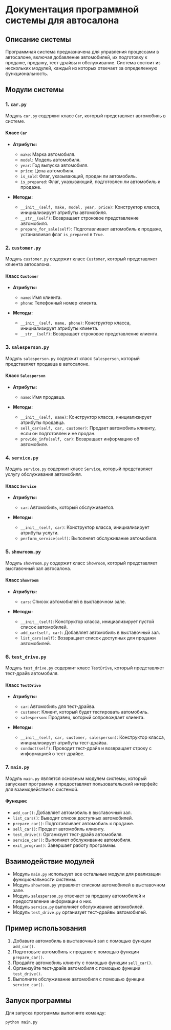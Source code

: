 # Документация программной системы для автосалона

## Описание системы

Программная система предназначена для управления процессами в автосалоне, включая добавление автомобилей, их подготовку к продаже, продажу, тест-драйвы и обслуживание. Система состоит из нескольких модулей, каждый из которых отвечает за определенную функциональность.

## Модули системы

### 1. `car.py`

Модуль `car.py` содержит класс `Car`, который представляет автомобиль в системе.

#### Класс `Car`

- **Атрибуты:**
  - `make`: Марка автомобиля.
  - `model`: Модель автомобиля.
  - `year`: Год выпуска автомобиля.
  - `price`: Цена автомобиля.
  - `is_sold`: Флаг, указывающий, продан ли автомобиль.
  - `is_prepared`: Флаг, указывающий, подготовлен ли автомобиль к продаже.

- **Методы:**
  - `__init__(self, make, model, year, price)`: Конструктор класса, инициализирует атрибуты автомобиля.
  - `__str__(self)`: Возвращает строковое представление автомобиля.
  - `prepare_for_sale(self)`: Подготавливает автомобиль к продаже, устанавливая флаг `is_prepared` в `True`.

### 2. `customer.py`

Модуль `customer.py` содержит класс `Customer`, который представляет клиента автосалона.

#### Класс `Customer`

- **Атрибуты:**
  - `name`: Имя клиента.
  - `phone`: Телефонный номер клиента.

- **Методы:**
  - `__init__(self, name, phone)`: Конструктор класса, инициализирует атрибуты клиента.
  - `__str__(self)`: Возвращает строковое представление клиента.

### 3. `salesperson.py`

Модуль `salesperson.py` содержит класс `Salesperson`, который представляет продавца в автосалоне.

#### Класс `Salesperson`

- **Атрибуты:**
  - `name`: Имя продавца.

- **Методы:**
  - `__init__(self, name)`: Конструктор класса, инициализирует атрибуты продавца.
  - `sell_car(self, car, customer)`: Продает автомобиль клиенту, если он подготовлен и не продан.
  - `provide_info(self, car)`: Возвращает информацию об автомобиле.

### 4. `service.py`

Модуль `service.py` содержит класс `Service`, который представляет услугу обслуживания автомобиля.

#### Класс `Service`

- **Атрибуты:**
  - `car`: Автомобиль, который обслуживается.

- **Методы:**
  - `__init__(self, car)`: Конструктор класса, инициализирует атрибуты услуги.
  - `perform_service(self)`: Выполняет обслуживание автомобиля.

### 5. `showroom.py`

Модуль `showroom.py` содержит класс `Showroom`, который представляет выставочный зал автосалона.

#### Класс `Showroom`

- **Атрибуты:**
  - `cars`: Список автомобилей в выставочном зале.

- **Методы:**
  - `__init__(self)`: Конструктор класса, инициализирует пустой список автомобилей.
  - `add_car(self, car)`: Добавляет автомобиль в выставочный зал.
  - `list_cars(self)`: Возвращает список доступных для продажи автомобилей.

### 6. `test_drive.py`

Модуль `test_drive.py` содержит класс `TestDrive`, который представляет тест-драйв автомобиля.

#### Класс `TestDrive`

- **Атрибуты:**
  - `car`: Автомобиль для тест-драйва.
  - `customer`: Клиент, который будет тестировать автомобиль.
  - `salesperson`: Продавец, который сопровождает клиента.

- **Методы:**
  - `__init__(self, car, customer, salesperson)`: Конструктор класса, инициализирует атрибуты тест-драйва.
  - `conduct(self)`: Проводит тест-драйв и возвращает строку с информацией о тест-драйве.

### 7. `main.py`

Модуль `main.py` является основным модулем системы, который запускает программу и предоставляет пользовательский интерфейс для взаимодействия с системой.

#### Функции:

- `add_car()`: Добавляет автомобиль в выставочный зал.
- `list_cars()`: Выводит список доступных автомобилей.
- `prepare_car()`: Подготавливает автомобиль к продаже.
- `sell_car()`: Продает автомобиль клиенту.
- `test_drive()`: Организует тест-драйв автомобиля.
- `service_car()`: Выполняет обслуживание автомобиля.
- `exit_program()`: Завершает работу программы.

## Взаимодействие модулей

- Модуль `main.py` использует все остальные модули для реализации функциональности системы.
- Модуль `showroom.py` управляет списком автомобилей в выставочном зале.
- Модуль `salesperson.py` отвечает за продажу автомобилей и предоставление информации о них.
- Модуль `service.py` выполняет обслуживание автомобилей.
- Модуль `test_drive.py` организует тест-драйвы автомобилей.

## Пример использования

1. Добавьте автомобиль в выставочный зал с помощью функции `add_car()`.
2. Подготовьте автомобиль к продаже с помощью функции `prepare_car()`.
3. Продайте автомобиль клиенту с помощью функции `sell_car()`.
4. Организуйте тест-драйв автомобиля с помощью функции `test_drive()`.
5. Выполните обслуживание автомобиля с помощью функции `service_car()`.

## Запуск программы

Для запуска программы выполните команду:

```bash
python main.py
